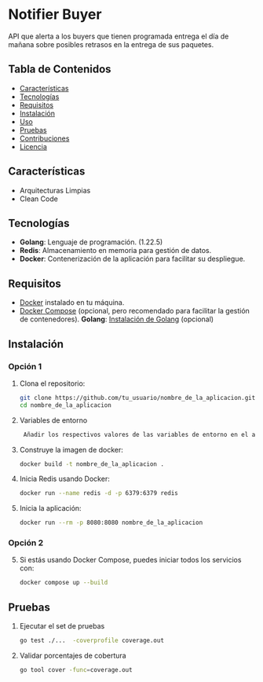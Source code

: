 # Notifier Buyer

API que alerta a los buyers que tienen programada
entrega el día de mañana sobre posibles retrasos en la entrega de sus paquetes.

## Tabla de Contenidos

- [Características](#características)
- [Tecnologías](#tecnologías)
- [Requisitos](#requisitos)
- [Instalación](#instalación)
- [Uso](#uso)
- [Pruebas](#pruebas)
- [Contribuciones](#contribuciones)
- [Licencia](#licencia)

## Características

- Arquitecturas Limpias
- Clean Code

## Tecnologías

- **Golang**: Lenguaje de programación. (1.22.5)
- **Redis**: Almacenamiento en memoria para gestión de datos.
- **Docker**: Contenerización de la aplicación para facilitar su despliegue.

## Requisitos

- [Docker](https://docs.docker.com/get-docker/) instalado en tu máquina.
- [Docker Compose](https://docs.docker.com/compose/install/) (opcional, pero recomendado para facilitar la gestión de contenedores).
**Golang**: [Instalación de Golang](https://golang.org/doc/install) (opcional)

## Instalación
### Opción 1
1. Clona el repositorio:
   ```bash
   git clone https://github.com/tu_usuario/nombre_de_la_aplicacion.git
   cd nombre_de_la_aplicacion

2. Variables de entorno
   ```bash
    Añadir los respectivos valores de las variables de entorno en el archivo config.yaml

2. Construye la imagen de docker:
    ```bash
    docker build -t nombre_de_la_aplicacion .

3. Inicia Redis usando Docker:
    ```bash
    docker run --name redis -d -p 6379:6379 redis

4. Inicia la aplicación:
    ```bash
    docker run --rm -p 8080:8080 nombre_de_la_aplicacion

### Opción 2
5. Si estás usando Docker Compose, puedes iniciar todos los servicios con:
    ```bash
    docker compose up --build

## Pruebas

1. Ejecutar el set de pruebas
    ```bash
    go test ./...  -coverprofile coverage.out

2. Validar porcentajes de cobertura
    ```bash
    go tool cover -func=coverage.out

